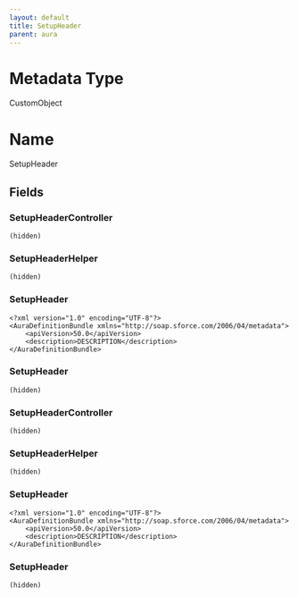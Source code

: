 ```yaml
---
layout: default
title: SetupHeader
parent: aura
---
```

# Metadata Type
CustomObject

# Name
SetupHeader
## Fields
### SetupHeaderController

```
(hidden)
```
### SetupHeaderHelper

```
(hidden)
```
### SetupHeader

```
<?xml version="1.0" encoding="UTF-8"?>
<AuraDefinitionBundle xmlns="http://soap.sforce.com/2006/04/metadata">
    <apiVersion>50.0</apiVersion>
    <description>DESCRIPTION</description>
</AuraDefinitionBundle>
```
### SetupHeader

```
(hidden)
```
### SetupHeaderController

```
(hidden)
```
### SetupHeaderHelper

```
(hidden)
```
### SetupHeader

```
<?xml version="1.0" encoding="UTF-8"?>
<AuraDefinitionBundle xmlns="http://soap.sforce.com/2006/04/metadata">
    <apiVersion>50.0</apiVersion>
    <description>DESCRIPTION</description>
</AuraDefinitionBundle>
```
### SetupHeader

```
(hidden)
```
